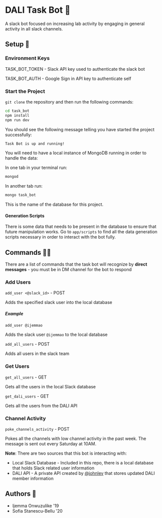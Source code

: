 # DALI Task Bot 🐝
A slack bot focused on increasing lab activity by engaging in general activity in all slack channels.

## Setup 🚀

### Environment Keys
 
TASK_BOT_TOKEN - Slack API key used to authenticate the slack bot

TASK_BOT_AUTH - Google Sign in API key to authenticate self

### Start the Project
`git clone` the repository and then run the following commands:

```bash
cd task_bot
npm install
npm run dev
```

You should see the following message telling you have started the project successfully:

```bash
Task Bot is up and running!
```

You will need to have a local instance of MongoDB running in order to handle the data:

In one tab in your terminal run:
```bash
mongod
```

In another tab run:
```bash
mongo task_bot
```
This is the name of the database for this project.

#### Generation Scripts
There is some data that needs to be present in the database to ensure that future manipulation works.
Go to `app/scripts` to find all the data generation scripts necessary in order to interact with the bot fully.

## Commands 💪🏾
There are a list of commands that the task bot will recognize by **direct messages** - you must be in DM channel for the bot to respond

### **Add Users**

`add_user <@slack_id>` - POST

Adds the specified slack user into the local database

##### Example

`add_user @ijemmao`

Adds the slack user `@ijemmao` to the local database

`add_all_users` - POST

Adds all users in the slack team

### **Get Users**

`get_all_users` - GET

Gets all the users in the local Slack database

`get_dali_users` - GET

Gets all the users from the DALI API

### **Channel Activity**

`poke_channels_activity` - POST

Pokes all the channels with low channel activity in the past week. The message is sent out every Saturday at 10AM.


**Note**: There are two sources that this bot is interacting with:
* Local Slack Database - Included in this repo, there is a local database that holds Slack related user information
* DALI API - A private API created by [@johnlev](https://github.com/johnlev) that stores updated DALI member information

## Authors 📝
* Ijemma Onwuzulike '19
* Sofia Stanescu-Bellu '20
